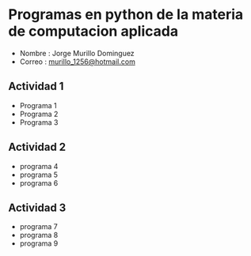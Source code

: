 # Programas en python de la materia de computacion aplicada 

- Nombre : Jorge Murillo Dominguez 
- Correo : murillo_1256@hotmail.com

## Actividad 1
- Programa 1 
- Programa 2
- Programa 3

## Actividad 2
- programa 4
- programa 5 
- programa 6 
## Actividad 3
- programa 7 
- programa 8
- programa 9 
